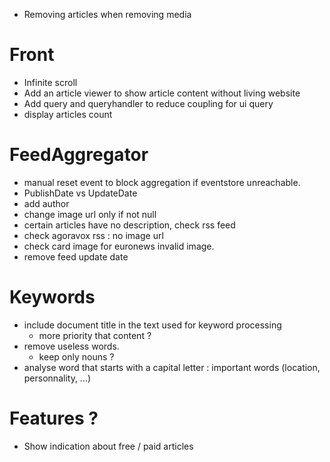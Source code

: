 * Removing articles when removing media

# Front
* Infinite scroll
* Add an article viewer to show article content without living website
* Add query and queryhandler to reduce coupling for ui query
* display articles count

# FeedAggregator 
* manual reset event to block aggregation if eventstore unreachable.
* PublishDate vs UpdateDate
* add author
* change image url only if not null
* certain articles have no description, check rss feed
* check agoravox rss : no image url
* check card image for euronews invalid image.
* remove feed update date

# Keywords
* include document title in the text used for keyword processing
  * more priority that content ?
* remove useless words.
  * keep only nouns ? 
* analyse word that starts with a capital letter : important words (location, personnality, ...)

# Features ?
* Show indication about free / paid articles
